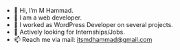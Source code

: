 - 👋 Hi, I’m M Hammad.
- 👀 I am a web developer.
- 🌱 I worked as WordPress Developer on several projects.
- 💞️ Actively looking for Internships/Jobs.
- 📫 Reach me via mail: itsmdhammad@gmail.com
